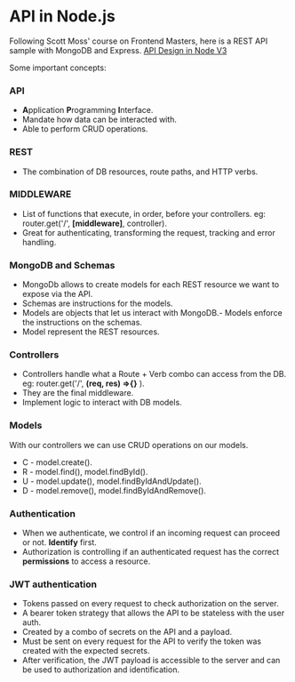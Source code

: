 # API in Node.js

Following Scott Moss' course on Frontend Masters, here is a REST API sample with MongoDB and Express.
[API Design in Node V3](https://frontendmasters.com/workshops/api-design-node-v3/)

Some important concepts:

### API

- **A**pplication **P**rogramming **I**nterface.
- Mandate how data can be interacted with.
- Able to perform CRUD operations.

### REST

- The combination of DB resources, route paths, and HTTP verbs.

### MIDDLEWARE

- List of functions that execute, in order, before your controllers. eg: router.get('/', **[middleware]**, controller).
- Great for authenticating, transforming the request, tracking and error handling.

### MongoDB and Schemas

- MongoDb allows to create models for each REST resource we want to expose via the API.
- Schemas are instructions for the models.
- Models are objects that let us interact with MongoDB.- Models enforce the instructions on the schemas.
- Model represent the REST resources.

### Controllers

- Controllers handle what a Route + Verb combo can access from the DB. eg: router.get('/', **(req, res) =>{}** ).
- They are the final middleware.
- Implement logic to interact with DB models.

### Models

With our controllers we can use CRUD operations on our models.

- C - model.create().
- R - model.find(), model.findById().
- U - model.update(), model.findByIdAndUpdate().
- D - model.remove(), model.findByIdAndRemove().

### Authentication

- When we authenticate, we control if an incoming request can proceed or not. **Identify** first.
- Authorization is controlling if an authenticated request has the correct **permissions** to access a resource.

### JWT authentication

- Tokens passed on every request to check authorization on the server.
- A bearer token strategy that allows the API to be stateless with the user auth.
- Created by a combo of secrets on the API and a payload.
- Must be sent on every request for the API to verify the token was created with the expected secrets.
- After verification, the JWT payload is accessible to the server and can be used to authorization and identification.
